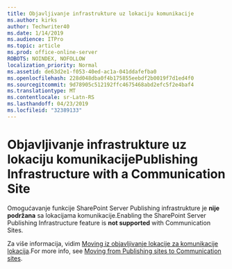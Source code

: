 ```yaml
---
title: Objavljivanje infrastrukture uz lokaciju komunikacije
ms.author: kirks
author: Techwriter40
ms.date: 1/14/2019
ms.audience: ITPro
ms.topic: article
ms.prod: office-online-server
ROBOTS: NOINDEX, NOFOLLOW
localization_priority: Normal
ms.assetid: de63d2e1-f053-40ed-ac1a-041ddafefba0
ms.openlocfilehash: 228d048dba0f4b175855eebdf2b0019f7d1ed4f0
ms.sourcegitcommit: 9d78905c512192ffc4675468abd2efc5f2e4baf4
ms.translationtype: MT
ms.contentlocale: sr-Latn-RS
ms.lasthandoff: 04/23/2019
ms.locfileid: "32389133"
---
```

# <a name="publishing-infrastructure-with-a-communication-site"></a><span data-ttu-id="9cc66-102">Objavljivanje infrastrukture uz lokaciju komunikacije</span><span class="sxs-lookup"><span data-stu-id="9cc66-102">Publishing Infrastructure with a Communication Site</span></span>


<span data-ttu-id="9cc66-103">Omogućavanje funkcije SharePoint Server Publishing infrastrukture je **nije podržana** sa lokacijama komunikacije.</span><span class="sxs-lookup"><span data-stu-id="9cc66-103">Enabling the SharePoint Server Publishing Infrastructure feature is **not supported** with Communication Sites.</span></span> 
  
<span data-ttu-id="9cc66-104">Za više informacija, vidim [Moving iz objavljivanje lokacije za komunikacije lokacija](https://docs.microsoft.com/sharepoint/publishing-sites-classic-to-modern-experience).</span><span class="sxs-lookup"><span data-stu-id="9cc66-104">For more info, see [Moving from Publishing sites to Communication sites](https://docs.microsoft.com/sharepoint/publishing-sites-classic-to-modern-experience).</span></span> 
  

